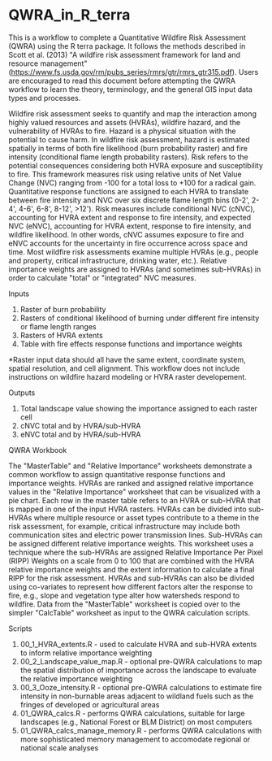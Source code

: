 # QWRA_in_R_terra
This is a workflow to complete a Quantitative Wildfire Risk Assessment (QWRA) using the R terra package. It follows the methods described in Scott et al. (2013) "A wildfire risk assessment framework for land and resource management" (https://www.fs.usda.gov/rm/pubs_series/rmrs/gtr/rmrs_gtr315.pdf). Users are encouraged to read this document before attempting the QWRA workflow to learn the theory, terminology, and the general GIS input data types and processes.

Wildfire risk assessment seeks to quantify and map the interaction among highly valued resources and assets (HVRAs), wildfire hazard, and the vulnerability of HVRAs to fire. Hazard is a physical situation with the potential to cause harm. In wildfire risk assessment, hazard is estimated spatially in terms of both fire likelihood (burn probability raster) and fire intensity (conditional flame length probability rasters). Risk refers to the potential consequences considering both HVRA exposure and susceptibility to fire. This framework measures risk using relative units of Net Value Change (NVC) ranging from -100 for a total loss to +100 for a radical gain. Quantitative response functions are assigned to each HVRA to translate between fire intensity and NVC over six discrete flame length bins (0-2', 2-4', 4-6', 6-8', 8-12', >12'). Risk measures include conditional NVC (cNVC), accounting for HVRA extent and response to fire intensity, and expected NVC (eNVC), accounting for HVRA extent, response to fire intensity, and wildfire likelihood. In other words, cNVC assumes exposure to fire and eNVC accounts for the uncertainty in fire occurrence across space and time. Most wildfire risk assessments examine multiple HVRAs (e.g., people and property, critical infrastructure, drinking water, etc.). Relative importance weights are assigned to HVRAs (and sometimes sub-HVRAs) in order to calculate "total" or "integrated" NVC measures. 

Inputs
1) Raster of burn probability
2) Rasters of conditional likelihood of burning under different fire intensity or flame length ranges
3) Rasters of HVRA extents
4) Table with fire effects response functions and importance weights

*Raster input data should all have the same extent, coordinate system, spatial resolution, and cell alignment. This workflow does not include instructions on wildfire hazard modeling or HVRA raster developement. 

Outputs
1) Total landscape value showing the importance assigned to each raster cell
2) cNVC total and by HVRA/sub-HVRA
3) eNVC total and by HVRA/sub-HVRA

QWRA Workbook

The "MasterTable" and "Relative Importance" worksheets demonstrate a common workflow to assign quantitative response functions and importance weights. HVRAs are ranked and assigned relative importance values in the "Relative Importance" worksheet that can be visualized with a pie chart. Each row in the master table refers to an HVRA or sub-HVRA that is mapped in one of the input HVRA rasters. HVRAs can be divided into sub-HVRAs where multiple resource or asset types contribute to a theme in the risk assessment, for example, critical infrastructure may include both communication sites and electric power transmission lines. Sub-HVRAs can be assigned different relative importance weights. This worksheet uses a technique where the sub-HVRAs are assigned Relative Importance Per Pixel (RIPP) Weights on a scale from 0 to 100 that are combined with the HVRA relative importance weights and the extent information to calculate a final RIPP for the risk assessment. HVRAs and sub-HVRAs can also be divided using co-variates to represent how different factors alter the response to fire, e.g., slope and vegetation type alter how watersheds respond to wildfire. Data from the "MasterTable" worksheet is copied over to the simpler "CalcTable" worksheet as input to the QWRA calculation scripts. 

Scripts
1) 00_1_HVRA_extents.R - used to calculate HVRA and sub-HVRA extents to inform relative importance weighting
2) 00_2_Landscape_value_map.R - optional pre-QWRA calculations to map the spatial distribution of importance across the landscape to evaluate the relative importance weighting
3) 00_3_Ooze_intensity.R - optional pre-QWRA calculations to estimate fire intensity in non-burnable areas adjacent to wildland fuels such as the fringes of developed or agricultural areas
4) 01_QWRA_calcs.R - performs QWRA calculations, suitable for large landscapes (e.g., National Forest or BLM District) on most computers
5) 01_QWRA_calcs_manage_memory.R - performs QWRA calculations with more sophisticated memory management to accomodate regional or national scale analyses
